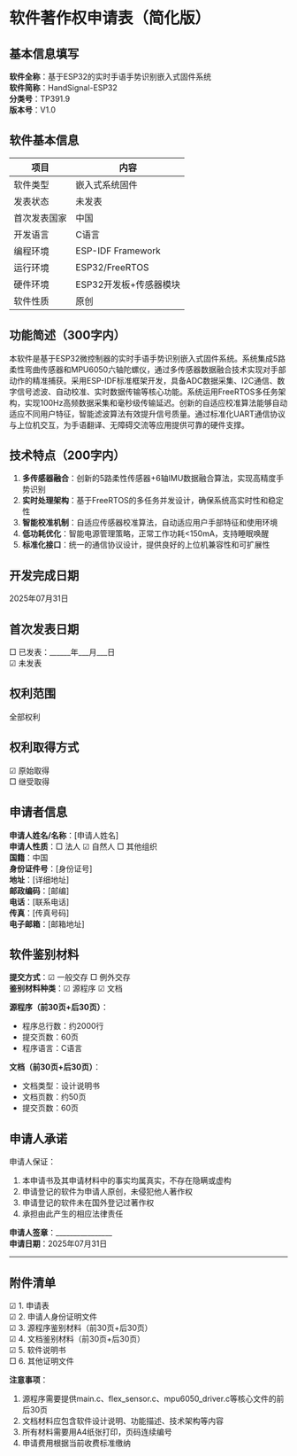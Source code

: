 # 软件著作权申请表（简化版）

## 基本信息填写

**软件全称**：基于ESP32的实时手语手势识别嵌入式固件系统  
**软件简称**：HandSignal-ESP32  
**分类号**：TP391.9  
**版本号**：V1.0  

## 软件基本信息

| 项目 | 内容 |
|------|------|
| 软件类型 | 嵌入式系统固件 |
| 发表状态 | 未发表 |
| 首次发表国家 | 中国 |
| 开发语言 | C语言 |
| 编程环境 | ESP-IDF Framework |
| 运行环境 | ESP32/FreeRTOS |
| 硬件环境 | ESP32开发板+传感器模块 |
| 软件性质 | 原创 |

## 功能简述（300字内）

本软件是基于ESP32微控制器的实时手语手势识别嵌入式固件系统。系统集成5路柔性弯曲传感器和MPU6050六轴陀螺仪，通过多传感器数据融合技术实现对手部动作的精准捕获。采用ESP-IDF标准框架开发，具备ADC数据采集、I2C通信、数字信号滤波、自动校准、实时数据传输等核心功能。系统运用FreeRTOS多任务架构，实现100Hz高频数据采集和毫秒级传输延迟。创新的自适应校准算法能够自动适应不同用户特征，智能滤波算法有效提升信号质量。通过标准化UART通信协议与上位机交互，为手语翻译、无障碍交流等应用提供可靠的硬件支撑。

## 技术特点（200字内）

1. **多传感器融合**：创新的5路柔性传感器+6轴IMU数据融合算法，实现高精度手势识别
2. **实时处理架构**：基于FreeRTOS的多任务并发设计，确保系统高实时性和稳定性  
3. **智能校准机制**：自适应传感器校准算法，自动适应用户手部特征和使用环境
4. **低功耗优化**：智能电源管理策略，正常工作功耗<150mA，支持睡眠唤醒
5. **标准化接口**：统一的通信协议设计，提供良好的上位机兼容性和可扩展性

## 开发完成日期
2025年07月31日

## 首次发表日期
□ 已发表：______年___月___日  
☑ 未发表

## 权利范围
全部权利

## 权利取得方式
☑ 原始取得  
□ 继受取得

## 申请者信息
**申请人姓名/名称**：[申请人姓名]  
**申请人性质**：□ 法人 ☑ 自然人 □ 其他组织  
**国籍**：中国  
**身份证件号**：[身份证号]  
**地址**：[详细地址]  
**邮政编码**：[邮编]  
**电话**：[联系电话]  
**传真**：[传真号码]  
**电子邮箱**：[邮箱地址]  

## 软件鉴别材料
**提交方式**：☑ 一般交存 □ 例外交存  
**鉴别材料种类**：☑ 源程序 ☑ 文档  

**源程序（前30页+后30页）**：
- 程序总行数：约2000行
- 提交页数：60页
- 程序语言：C语言

**文档（前30页+后30页）**：
- 文档类型：设计说明书
- 文档页数：约50页
- 提交页数：60页

## 申请人承诺
申请人保证：
1. 本申请书及其申请材料中的事实均属真实，不存在隐瞒或虚构
2. 申请登记的软件为申请人原创，未侵犯他人著作权
3. 申请登记的软件未在国外登记过著作权
4. 承担由此产生的相应法律责任

**申请人签章**：________________  
**申请日期**：2025年07月31日

---

## 附件清单
☑ 1. 申请表  
☑ 2. 申请人身份证明文件  
☑ 3. 源程序鉴别材料（前30页+后30页）  
☑ 4. 文档鉴别材料（前30页+后30页）  
☑ 5. 软件说明书  
□ 6. 其他证明文件  

**注意事项**：
1. 源程序需要提供main.c、flex_sensor.c、mpu6050_driver.c等核心文件的前后30页
2. 文档材料应包含软件设计说明、功能描述、技术架构等内容  
3. 所有材料需要用A4纸张打印，页码连续编号
4. 申请费用根据当前收费标准缴纳